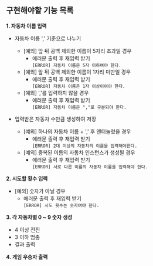 ## 구현해야할 기능 목록
__1. 자동차 이름 입력__   
  - 자동차 이름 ',' 기준으로 나누기   
    - [예외] 앞 뒤 공백 제외한 이름이 5자리 초과일 경우   
      - 에러문 출력 후 재입력 받기   
        `[ERROR] 자동차 이름은 5자 이하여야 한다.`   
    - [예외] 앞 뒤 공백 제외한 이름이 1자리 미만일 경우   
      - 에러문 출력 후 재입력 받기   
        `[ERROR] 자동차 이름은 1자 이상이여야 한다.`   
    - [예외] ','를 입력하지 않을 경우   
      - 에러문 출력 후 재입력 받기   
        `[ERROR] 자동차 이름은 ","로 구분되야 한다.`   
         
  - 입력받은 자동차 수만큼 생성하여 저장   
    - [예외] 하나의 자동차 이름 + ',' 후 엔터눌렀을 경우   
      - 에러문 출력 후 재입력 받기   
        `[ERROR] 2대 이상의 자동차의 이름을 입력해야한다.`   
    - [예외] 중복된 이름의 자동차 인스턴스가 생성될 경우   
      - 에러문 출력 후 재입력 받기    
        `[ERROR] 서로 다른 이름의 자동차 이름을 입력해야 한다.`   
  
__2. 시도할 횟수 입력__   
  - [예외] 숫자가 아닐 경우   
    - 에러문 출력 후 재입력 받기   
      `[ERROR] 시도 횟수는 숫자여야 한다.`   

__3. 각 자동차별 0 ~ 9 숫자 생성__   
  - 4 이상 전진   
  - 3 이하 멈춤   
  - 결과 출력   

__4. 게임 우승자 출력__  